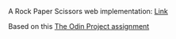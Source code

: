 A Rock Paper Scissors web implementation: [Link](https://nicom16.github.io/top-project-etch-a-sketch/)

Based on this [The Odin Project assignment](https://www.theodinproject.com/lessons/foundations-etch-a-sketch)
